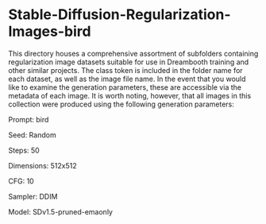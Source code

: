 # Stable-Diffusion-Regularization-Images-bird

This directory houses a comprehensive assortment of subfolders containing regularization image datasets suitable for use in Dreambooth training and other similar projects. The class token is included in the folder name for each dataset, as well as the image file name. In the event that you would like to examine the generation parameters, these are accessible via the metadata of each image. It is worth noting, however, that all images in this collection were produced using the following generation parameters:

Prompt: bird

Seed: Random

Steps: 50

Dimensions: 512x512

CFG: 10

Sampler: DDIM

Model: SDv1.5-pruned-emaonly
